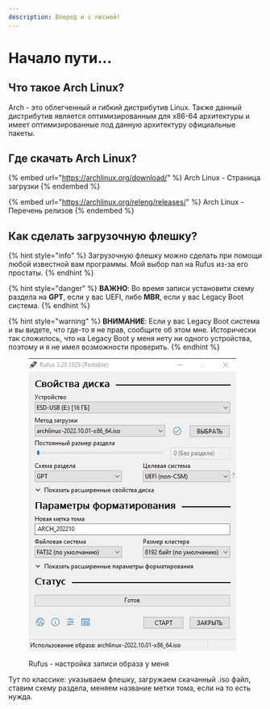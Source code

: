 ```yaml
---
description: Вперед и с песней!
---
```


# Начало пути...

## Что такое Arch Linux?

Arch - это облегченный и гибкий дистрибутив Linux. Также данный дистрибутив является оптимизированным для x86-64 архитектуры и имеет оптимизированные под данную архитектуру официальные пакеты.

## Где скачать Arch  Linux?

{% embed url="https://archlinux.org/download/" %}
Arch Linux - Страница загрузки
{% endembed %}

{% embed url="https://archlinux.org/releng/releases/" %}
Arch Linux - Перечень релизов
{% endembed %}

## Как сделать загрузочную флешку?

{% hint style="info" %}
Загрузочную флешку можно сделать при помощи любой известной вам программы. Мой выбор пал на Rufus из-за его простаты.&#x20;
{% endhint %}

{% hint style="danger" %}
**ВАЖНО**: Во время записи установити схему раздела на **GPT**, если у вас UEFI, либо **MBR**, если у вас Legacy Boot система.&#x20;
{% endhint %}

{% hint style="warning" %}
**ВНИМАНИЕ**:  Если у вас Legacy Boot система и вы видете, что где-то я не прав, сообщите об этом мне. Исторически так сложилось, что на Legacy Boot у меня нету ни одного устройства, поэтому и я не имел возможности проверить.&#x20;
{% endhint %}

<figure><img src="../.gitbook/assets/image.png" alt=""><figcaption><p>Rufus - настройка записи образа у меня</p></figcaption></figure>

Тут по классике: указываем флешку, загружаем скачанный .iso файл, ставим схему раздела, меняем название метки тома, если на то есть нужда.
